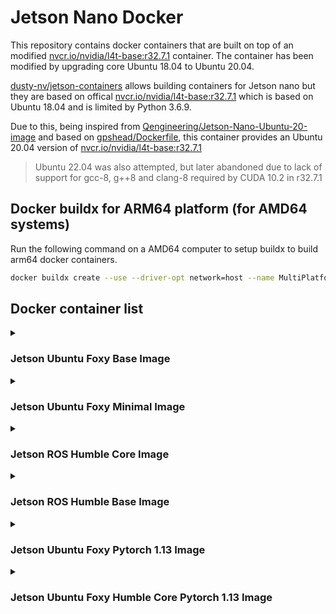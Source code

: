 # Jetson Nano Docker

This repository contains docker containers that are built on top of an modified [nvcr.io/nvidia/l4t-base:r32.7.1](https://catalog.ngc.nvidia.com/orgs/nvidia/containers/l4t-base/tags) container. The container has been modified by upgrading core Ubuntu 18.04 to Ubuntu 20.04. 

[dusty-nv/jetson-containers](https://github.com/dusty-nv/jetson-containers) allows building containers for Jetson nano but they are based on offical [nvcr.io/nvidia/l4t-base:r32.7.1](https://catalog.ngc.nvidia.com/orgs/nvidia/containers/l4t-base/tags) which is based on Ubuntu 18.04 and is limited by Python 3.6.9. 

Due to this, being inspired from [Qengineering/Jetson-Nano-Ubuntu-20-image](https://github.com/Qengineering/Jetson-Nano-Ubuntu-20-image) and based on [gpshead/Dockerfile](https://gist.github.com/gpshead/0c3a9e0a7b3e180d108b6f4aef59bc19), this container provides an Ubuntu 20.04 version of [nvcr.io/nvidia/l4t-base:r32.7.1](https://catalog.ngc.nvidia.com/orgs/nvidia/containers/l4t-base/tags)

> Ubuntu 22.04 was also attempted, but later abandoned due to lack of support for gcc-8, g++8 and clang-8 required by CUDA 10.2 in r32.7.1

## Docker buildx for ARM64 platform (for AMD64 systems)

Run the following command on a AMD64 computer to setup buildx to build arm64 docker containers.
```bash
docker buildx create --use --driver-opt network=host --name MultiPlatform --platform linux/arm64
```

## Docker container list

<details> 
<summary> <h3> Jetson Ubuntu Foxy Base Image </h3> </summary>

- Size is about 822 MB
- Contains,
    * Python 3.8.10

### Pull or Build

Pull the docker container
```bash
docker pull ghcr.io/kalanaratnayake/foxy-base:r32.7.1
```

Build the docker container
```bash
docker buildx build --load --platform linux/arm64 -f base-images/foxy.Dockerfile -t foxy-base:r32.7.1 .
```

### Start

Start the docker container
```bash
docker run --rm -it --runtime nvidia --network host --gpus all -e DISPLAY ghcr.io/kalanaratnayake/foxy-base:r32.7.1 bash
```
<br>

</details>

<details> 
<summary> <h3> Jetson Ubuntu Foxy Minimal Image </h3> </summary>

- Size is about 1.11GB
- Contains,
    * Python 3.8.10
    * GCC-8, G++-8 (for building CUDA 10.2 related applications)
    * build-essential package (g++-9, gcc-9, make, dpkg-dev, libc6-dev)

### Pull or Build

Pull the docker container
```bash
docker pull ghcr.io/kalanaratnayake/foxy-minimal:r32.7.1
```

Build the docker container
```bash
docker buildx build --load --platform linux/arm64 -f test-images/foxy_test.Dockerfile -t foxy-minimal:r32.7.1 .
```

### Start

Start the docker container
```bash
docker run --rm -it --runtime nvidia --network host --gpus all -e DISPLAY ghcr.io/kalanaratnayake/foxy-minimal:r32.7.1 bash
```

### Test

Run the following commands inside the docker container to test the nvcc and other jetson nano specific functionality
```bash
/usr/local/cuda-10.2/bin/cuda-install-samples-10.2.sh .
cd /NVIDIA_CUDA-10.2_Samples/1_Utilities/deviceQuery
make clean
make HOST_COMPILER=/usr/bin/g++-8
./deviceQuery
```
<br>
</details>

<details> 
<summary> <h3> Jetson ROS Humble Core Image </h3> </summary>
  
- Size is about 1.71GB
- Contains,
    * Python 3.8.10
    * build-essential package (g++-9, gcc-9, make, dpkg-dev, libc6-dev)
    * ROS Humble [Core packages](https://www.ros.org/reps/rep-2001.html#id23)
  
### Pull or Build

Pull the docker container
```bash
docker pull ghcr.io/kalanaratnayake/foxy-ros:humble-core-r32.7.1
```

Build the docker container
```bash
docker buildx build --load --platform linux/arm64 -f ros-images/humble_core.Dockerfile -t foxy-ros:humble-core-r32.7.1 .
```

or build with cache locally and push when image compilation can be slow on github actions and exceeds 6rs

```bash
docker buildx build --push \
                    --platform linux/arm64 \
                    --cache-from=type=registry,ref=ghcr.io/kalanaratnayake/foxy-ros:humble-ros-core-buildcache \
                    --cache-to=type=registry,ref=ghcr.io/kalanaratnayake/foxy-ros:humble-ros-core-buildcache,mode=max  \
                    -f ros-images/humble_core.Dockerfile  \
                    -t ghcr.io/kalanaratnayake/foxy-ros:humble-core-r32.7.1 .
```

### Start

Start the docker container

```bash
docker run --rm -it --runtime nvidia --network host --gpus all -e DISPLAY ghcr.io/kalanaratnayake/foxy-ros:humble-core-r32.7.1 bash
```

### Test

Run the following commands inside the docker container to confirm that the container is working properly
```bash
ros2 run demo_nodes_cpp talker
```

Run the following commands on another instance of ros container or another Computer/Jetson device installed with ROS humble to check 
connectivity over host network and discoverability (while the above command is running).
```bash
ros2 run demo_nodes_py listener
```

<br>

</details>

<details> 
<summary> <h3> Jetson ROS Humble Base Image </h3> </summary>

- Size is about 1.76GB
- Contains,
    * Python 3.8.10
    * build-essential package (g++-9, gcc-9, make, dpkg-dev, libc6-dev)
    * ROS Humble [Base packages](https://www.ros.org/reps/rep-2001.html#id24)
  
### Pull or Build

Pull the docker container
```bash
docker pull ghcr.io/kalanaratnayake/foxy-ros:humble-base-r32.7.1
```

Build the docker container
```bash
docker buildx build --load --platform linux/arm64 -f ros-images/humble_base.Dockerfile -t foxy-ros:humble-base-r32.7.1 .
```

or build with cache locally and push when image compilation can be slow on github actions and exceeds 6rs

```bash
docker buildx build --push \
                    --platform linux/arm64 \
                    --cache-from=type=registry,ref=ghcr.io/kalanaratnayake/foxy-ros:humble-ros-base-buildcache \
                    --cache-to=type=registry,ref=ghcr.io/kalanaratnayake/foxy-ros:humble-ros-base-buildcache,mode=max  \
                    -f ros-images/humble_base.Dockerfile  \
                    -t ghcr.io/kalanaratnayake/foxy-ros:humble-base-r32.7.1 .
```

### Start

Start the docker container
```bash
docker run --rm -it --runtime nvidia --network host --gpus all -e DISPLAY ghcr.io/kalanaratnayake/foxy-ros:humble-base-r32.7.1 bash
```

### Test

Run the following commands inside the docker container to confirm that the container is working properly.
```bash
ros2 run demo_nodes_cpp talker
```

Run the following commands on another instance of ros container or another Computer/Jetson device installed with ROS humble to check 
connectivity over host network and discoverability (while the above command is running).
```bash
ros2 run demo_nodes_py listener
```

<br>
</details>

<details> 
<summary> <h3> Jetson Ubuntu Foxy Pytorch 1.13 Image </h3> </summary>
  
- Size is about 1.83GB
- Contains,
    * Python 3.8.10
    * PyTorch 1.13.0
    * TorchVision 0.14.0
  
### Pull or Build

Pull the docker container
```bash
docker pull ghcr.io/kalanaratnayake/foxy-pytorch:1-13-r32.7.1
```

Build the docker container
```bash
docker buildx build --load --platform linux/arm64 -f pytorch-images/foxy_pytorch_1_13.Dockerfile -t foxy-pytorch:1-13-r32.7.1 .
```

### Start

Start the docker container

```bash
docker run --rm -it --runtime nvidia --network host --gpus all -e DISPLAY ghcr.io/kalanaratnayake/foxy-pytorch:1-13-r32.7.1 bash
```

### Test

Run the following commands inside the docker container to confirm that the container is working properly.
```bash
python3 -c "import torch; print(torch.__version__)"
python3 -c "import torchvision; print(torchvision.__version__)"
```

<br>

</details>

<details> 
<summary> <h3> Jetson Ubuntu Foxy Humble Core Pytorch 1.13 Image </h3> </summary>
  
- Size is about 2.46GB
- Contains,
    * Python 3.8
    * PyTorch 1.13.0
    * TorchVision 0.14.0
    * ROS Humble [Core packages](https://www.ros.org/reps/rep-2001.html#id23)
  
### Pull or Build

Pull the docker container
```bash
docker pull ghcr.io/kalanaratnayake/foxy-ros-pytorch:1-13-humble-core-r32.7.1
```

Build the docker container
```bash
docker buildx build --load --platform linux/arm64 -f ros-pytorch-images/humble_core_pytorch_1_13.Dockerfile -t foxy-ros-pytorch:1-13-humble-core-r32.7.1 .
```

### Start

Start the docker container

```bash
docker run --rm -it --runtime nvidia --network host --gpus all -e DISPLAY ghcr.io/kalanaratnayake/foxy-ros-pytorch:1-13-humble-core-r32.7.1 bash
```

### Test

Run the following commands inside the docker container to confirm that the container is working properly.
```bash
python3 -c "import torch; print(torch.__version__)"
python3 -c "import torchvision; print(torchvision.__version__)"
```

Run the following commands inside the docker container to confirm that the container is working properly.
```bash
ros2 run demo_nodes_cpp talker
```

Run the following commands on another instance of ros container or another Computer/Jetson device installed with ROS humble to check 
connectivity over host network and discoverability (while the above command is running).
```bash
ros2 run demo_nodes_py listener
```

<br>

</details>
